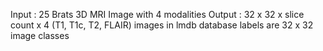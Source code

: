 Input :
25 Brats 3D MRI Image with 4 modalities
Output :
32 x 32 x slice count x 4 (T1, T1c, T2, FLAIR) images in lmdb database
labels are 32 x 32 image classes
